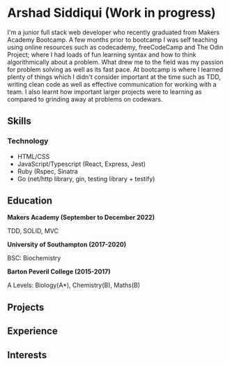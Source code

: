 # Arshad Siddiqui (Work in progress)

I'm a junior full stack web developer who recently graduated from Makers Academy Bootcamp. A few months prior to bootcamp I was self teaching using online resources such as codecademy, freeCodeCamp and The Odin Project; where I had loads of fun learning syntax and how to think algorithmically about a problem. What drew me to the field was my passion for problem solving as well as its fast pace. At bootcamp is where I learned plenty of things which I didn't consider important at the time such as TDD, writing clean code as well as effective communication for working with a team. I also learnt how important larger projects were to learning as compared to grinding away at problems on codewars.

## Skills

### Technology
- HTML/CSS
- JavaScript/Typescript (React, Express, Jest)
- Ruby (Rspec, Sinatra
- Go (net/http library, gin, testing library + testify)

## Education

**Makers Academy (September to December 2022)**

TDD, SOLID, MVC

**University of Southampton (2017-2020)**

BSC: Biochemistry

**Barton Peveril College (2015-2017)**

A Levels: Biology(A*), Chemistry(B), Maths(B)

## Projects

## Experience

## Interests
